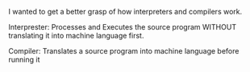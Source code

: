 I wanted to get a better grasp of how interpreters and compilers work.

Interprester: Processes and Executes the source program WITHOUT translating it into machine language first.

Compiler: Translates a source program into machine language before running it
